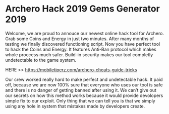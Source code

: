 # Archero Hack 2019 Gems Generator 2019

Welcome, we are proud to annouce our newest online hack tool for Archero. Grab some Coins and Energy in just two minutes. After many months of testing we finally discovered functioning script. Now you have perfect tool to hack the Coins and Energy. It features Anti-Ban protocol which makes whole proccess much safer. Build-in security makes our tool completly undetectable to the game system. 


HERE >> https://mobiletiperz.com/archero-cheats-guide-tricks

Our crew worked really hard to make perfect and undetectable hack. It paid off, because we are now 100% sure that everyone who uses our tool is safe and there is no danger of getting banned after using it. We can’t give out our secrets on how this method works because it would provide devolopers simple fix to our exploit. Only thing that we can tell you is that we simply using any hole in system that mistakes made by developers create.
